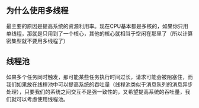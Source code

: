 ## 为什么使用多线程
最主要的原因是提高系统的资源利用率。现在CPU基本都是多核的，如果你只用单线程，那就是只用到了一个核心，其他的核心就相当于空闲在那里了（所以计算密集型就不要用多线程了）

## 线程池
如果多个任务同时触发，那可能某些任务执行时间过长，请求可能会被阻塞住，而我们如果放在线程池中可以提高系统的吞吐量（线程池类似于消息队列的消息异步处理），只要我们的系统之间交互不是强一致性的，又希望提高系统的吞吐量，我们就可以考虑使用线程池。